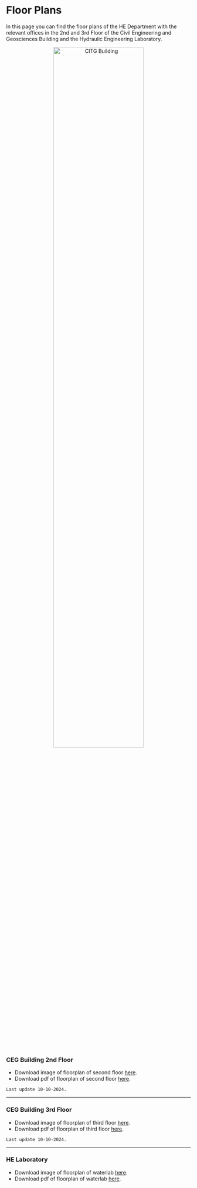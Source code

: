 <style>
.zoom {
  transition: transform .2s; /* Animation */
  width: 100%;
  height: auto;
  cursor: pointer; /* Set cursor to pointer by default */
  display: block; /* Center image */
  margin: auto;
}

.zoomed-in {
  transform: scale(1.75); /* Zoom in by 1.75x */
  cursor: url('https://upload.wikimedia.org/wikipedia/commons/0/0b/Magnifying_glass_icon.svg'), auto; /* Change cursor to magnifying glass */
}
</style>

<script>
document.addEventListener('DOMContentLoaded', function() {
  const images = document.querySelectorAll('.zoom');
  
  images.forEach(img => {
    img.addEventListener('click', () => {
      img.classList.toggle('zoomed-in');
    });
  });
});
</script>

# Floor Plans

In this page you can find the floor plans of the HE Department with the relevant offices in the 2nd and 3rd Floor of the Civil Engineering and Geosciences Building and the Hydraulic Engineering Laboratory.

<div style="text-align: center;">
  <img src="../../../_static/figures/tudelft-autumn.jpg" alt="CITG Building" width="70%">
</div>


### CEG Building 2nd Floor

- Download image of floorplan of second floor [here](second-floor-october24.jpg).
- Download pdf of floorplan of second floor [here](second-floor-october2024.pdf).
```{note}
Last update 10-10-2024.
```
_________________________________________________________________________

### CEG Building 3rd Floor

- Download image of floorplan of third floor [here](third-floor-october2024.jpg).
- Download pdf of floorplan of third floor [here](third-floor-october2024.pdf).
```{note}
Last update 10-10-2024.
```
_________________________________________________________________________

  
### HE Laboratory

- Download image of floorplan of waterlab [here](wlab_nov24.jpg).
- Download pdf of floorplan of waterlab [here](wlab_nov24.pdf).

